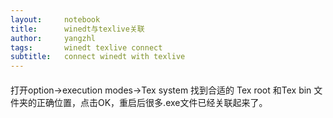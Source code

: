 ```yaml
---
layout:     notebook
title:      winedt与texlive关联
author:     yangzhl
tags: 		winedt texlive connect
subtitle:   connect winedt with texlive
---
```

####
打开option->execution modes->Tex system  找到合适的 Tex root 和Tex bin 文件夹的正确位置，点击OK，重启后很多.exe文件已经关联起来了。